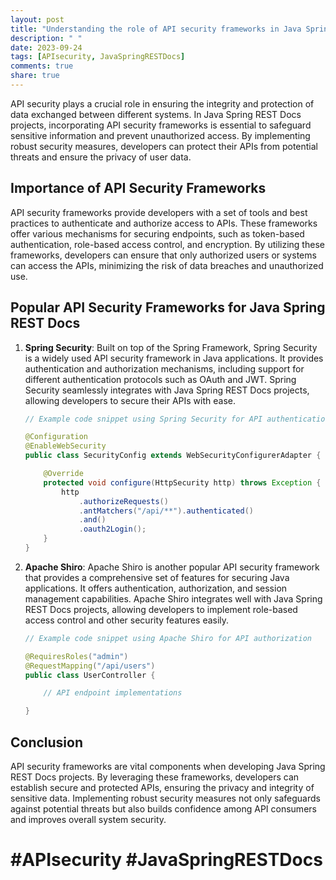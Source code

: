 ```yaml
---
layout: post
title: "Understanding the role of API security frameworks in Java Spring REST Docs projects"
description: " "
date: 2023-09-24
tags: [APIsecurity, JavaSpringRESTDocs]
comments: true
share: true
---
```


API security plays a crucial role in ensuring the integrity and protection of data exchanged between different systems. In Java Spring REST Docs projects, incorporating API security frameworks is essential to safeguard sensitive information and prevent unauthorized access. By implementing robust security measures, developers can protect their APIs from potential threats and ensure the privacy of user data.

## Importance of API Security Frameworks ##

API security frameworks provide developers with a set of tools and best practices to authenticate and authorize access to APIs. These frameworks offer various mechanisms for securing endpoints, such as token-based authentication, role-based access control, and encryption. By utilizing these frameworks, developers can ensure that only authorized users or systems can access the APIs, minimizing the risk of data breaches and unauthorized use.

## Popular API Security Frameworks for Java Spring REST Docs ##

1. **Spring Security**: Built on top of the Spring Framework, Spring Security is a widely used API security framework in Java applications. It provides authentication and authorization mechanisms, including support for different authentication protocols such as OAuth and JWT. Spring Security seamlessly integrates with Java Spring REST Docs projects, allowing developers to secure their APIs with ease.

   ```java
   // Example code snippet using Spring Security for API authentication
   
   @Configuration
   @EnableWebSecurity
   public class SecurityConfig extends WebSecurityConfigurerAdapter {
   
       @Override
       protected void configure(HttpSecurity http) throws Exception {
           http
               .authorizeRequests()
               .antMatchers("/api/**").authenticated()
               .and()
               .oauth2Login();
       }
   }
   ```

2. **Apache Shiro**: Apache Shiro is another popular API security framework that provides a comprehensive set of features for securing Java applications. It offers authentication, authorization, and session management capabilities. Apache Shiro integrates well with Java Spring REST Docs projects, allowing developers to implement role-based access control and other security features easily.

   ```java
   // Example code snippet using Apache Shiro for API authorization
   
   @RequiresRoles("admin")
   @RequestMapping("/api/users")
   public class UserController {
   
       // API endpoint implementations
   
   }
   ```

## Conclusion ##

API security frameworks are vital components when developing Java Spring REST Docs projects. By leveraging these frameworks, developers can establish secure and protected APIs, ensuring the privacy and integrity of sensitive data. Implementing robust security measures not only safeguards against potential threats but also builds confidence among API consumers and improves overall system security.

# #APIsecurity #JavaSpringRESTDocs